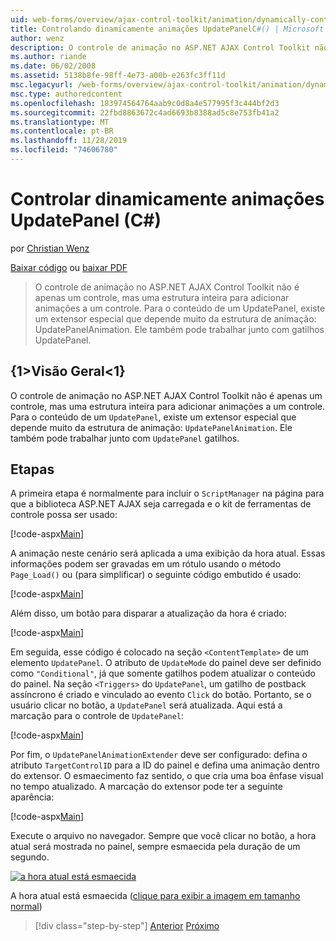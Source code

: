 ```yaml
---
uid: web-forms/overview/ajax-control-toolkit/animation/dynamically-controlling-updatepanel-animations-cs
title: Controlando dinamicamente animações UpdatePanelC#() | Microsoft Docs
author: wenz
description: O controle de animação no ASP.NET AJAX Control Toolkit não é apenas um controle, mas uma estrutura inteira para adicionar animações a um controle. Para o conteúdo de um...
ms.author: riande
ms.date: 06/02/2008
ms.assetid: 5138b8fe-98ff-4e73-a00b-e263fc3ff11d
msc.legacyurl: /web-forms/overview/ajax-control-toolkit/animation/dynamically-controlling-updatepanel-animations-cs
msc.type: authoredcontent
ms.openlocfilehash: 183974564764aab9c0d8a4e577995f3c444bf2d3
ms.sourcegitcommit: 22fbd8863672c4ad6693b8388ad5c8e753fb41a2
ms.translationtype: MT
ms.contentlocale: pt-BR
ms.lasthandoff: 11/28/2019
ms.locfileid: "74606780"
---
```

# <a name="dynamically-controlling-updatepanel-animations-c"></a>Controlar dinamicamente animações UpdatePanel (C#)

por [Christian Wenz](https://github.com/wenz)

[Baixar código](https://download.microsoft.com/download/9/3/f/93f8daea-bebd-4821-833b-95205389c7d0/UpdatePanelAnimation2.cs.zip) ou [baixar PDF](https://download.microsoft.com/download/b/6/a/b6ae89ee-df69-4c87-9bfb-ad1eb2b23373/updatepanelanimation2CS.pdf)

> O controle de animação no ASP.NET AJAX Control Toolkit não é apenas um controle, mas uma estrutura inteira para adicionar animações a um controle. Para o conteúdo de um UpdatePanel, existe um extensor especial que depende muito da estrutura de animação: UpdatePanelAnimation. Ele também pode trabalhar junto com gatilhos UpdatePanel.

## <a name="overview"></a>{1&gt;Visão Geral&lt;1}

O controle de animação no ASP.NET AJAX Control Toolkit não é apenas um controle, mas uma estrutura inteira para adicionar animações a um controle. Para o conteúdo de um `UpdatePanel`, existe um extensor especial que depende muito da estrutura de animação: `UpdatePanelAnimation`. Ele também pode trabalhar junto com `UpdatePanel` gatilhos.

## <a name="steps"></a>Etapas

A primeira etapa é normalmente para incluir o `ScriptManager` na página para que a biblioteca ASP.NET AJAX seja carregada e o kit de ferramentas de controle possa ser usado:

[!code-aspx[Main](dynamically-controlling-updatepanel-animations-cs/samples/sample1.aspx)]

A animação neste cenário será aplicada a uma exibição da hora atual. Essas informações podem ser gravadas em um rótulo usando o método `Page_Load()` ou (para simplificar) o seguinte código embutido é usado:

[!code-aspx[Main](dynamically-controlling-updatepanel-animations-cs/samples/sample2.aspx)]

Além disso, um botão para disparar a atualização da hora é criado:

[!code-aspx[Main](dynamically-controlling-updatepanel-animations-cs/samples/sample3.aspx)]

Em seguida, esse código é colocado na seção `<ContentTemplate>` de um elemento `UpdatePanel`. O atributo de `UpdateMode` do painel deve ser definido como `"Conditional"`, já que somente gatilhos podem atualizar o conteúdo do painel. Na seção `<Triggers>` do `UpdatePanel`, um gatilho de postback assíncrono é criado e vinculado ao evento `Click` do botão. Portanto, se o usuário clicar no botão, a `UpdatePanel` será atualizada. Aqui está a marcação para o controle de `UpdatePanel`:

[!code-aspx[Main](dynamically-controlling-updatepanel-animations-cs/samples/sample4.aspx)]

Por fim, o `UpdatePanelAnimationExtender` deve ser configurado: defina o atributo `TargetControlID` para a ID do painel e defina uma animação dentro do extensor. O esmaecimento faz sentido, o que cria uma boa ênfase visual no tempo atualizado. A marcação do extensor pode ter a seguinte aparência:

[!code-aspx[Main](dynamically-controlling-updatepanel-animations-cs/samples/sample5.aspx)]

Execute o arquivo no navegador. Sempre que você clicar no botão, a hora atual será mostrada no painel, sempre esmaecida pela duração de um segundo.

[![a hora atual está esmaecida](dynamically-controlling-updatepanel-animations-cs/_static/image2.png)](dynamically-controlling-updatepanel-animations-cs/_static/image1.png)

A hora atual está esmaecida ([clique para exibir a imagem em tamanho normal](dynamically-controlling-updatepanel-animations-cs/_static/image3.png))

> [!div class="step-by-step"]
> [Anterior](animating-an-updatepanel-control-cs.md)
> [Próximo](adding-animation-to-a-control-vb.md)
